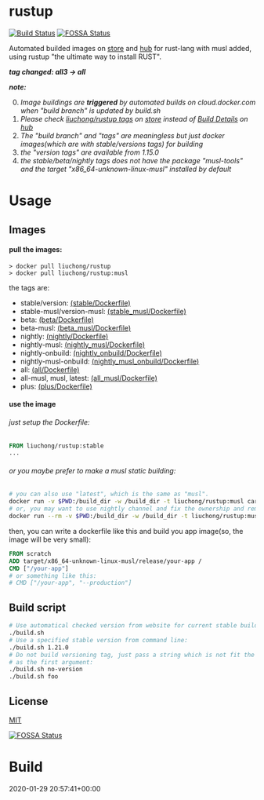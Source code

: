 # rustup

[![Build Status](https://travis-ci.org/liuchong/docker-rustup.svg?branch=master)](https://travis-ci.org/liuchong/docker-rustup)
[![FOSSA Status](https://app.fossa.io/api/projects/git%2Bgithub.com%2Fliuchong%2Fdocker-rustup.svg?type=shield)](https://app.fossa.io/projects/git%2Bgithub.com%2Fliuchong%2Fdocker-rustup?ref=badge_shield)

Automated builded images on [store](https://store.docker.com/community/images/liuchong/rustup/) and [hub](https://hub.docker.com/r/liuchong/rustup/) for rust-lang with musl added, using rustup "the ultimate way to install RUST".

***tag changed: all3 -> all***

***note:***

0. *Image buildings are ***triggered*** by automated builds on cloud.docker.com when "build branch" is updated by build.sh*
1. *Please check [liuchong/rustup tags](https://store.docker.com/community/images/liuchong/rustup/tags) on [store](https://store.docker.com/) instead of [Build Details](https://hub.docker.com/r/liuchong/rustup/builds/) on [hub](https://hub.docker.com/)*
2. *The "build branch" and "tags" are meaningless but just docker images(which are with stable/versions tags) for building*
3. *the "version tags" are available from 1.15.0*
4. *the stable/beta/nightly tags does not have the package "musl-tools" and the target "x86_64-unknown-linux-musl" installed by default*

# Usage

## Images

#### pull the images:

``` shell
> docker pull liuchong/rustup
> docker pull liuchong/rustup:musl
```

the tags are:

- stable/version: [(stable/Dockerfile)](https://github.com/liuchong/docker-rustup/blob/master/dockerfiles/stable/Dockerfile)
- stable-musl/version-musl: [(stable_musl/Dockerfile)](https://github.com/liuchong/docker-rustup/blob/master/dockerfiles/stable_musl/Dockerfile)
- beta: [(beta/Dockerfile)](https://github.com/liuchong/docker-rustup/blob/master/dockerfiles/beta/Dockerfile)
- beta-musl: [(beta_musl/Dockerfile)](https://github.com/liuchong/docker-rustup/blob/master/dockerfiles/beta_musl/Dockerfile)
- nightly: [(nightly/Dockerfile)](https://github.com/liuchong/docker-rustup/blob/master/dockerfiles/nightly/Dockerfile)
- nightly-musl: [(nightly_musl/Dockerfile)](https://github.com/liuchong/docker-rustup/blob/master/dockerfiles/nightly_musl/Dockerfile)
- nightly-onbuild: [(nightly_onbuild/Dockerfile)](https://github.com/liuchong/docker-rustup/blob/master/dockerfiles/nightly_onbuild/Dockerfile)
- nightly-musl-onbuild: [(nightly_musl_onbuild/Dockerfile)](https://github.com/liuchong/docker-rustup/blob/master/dockerfiles/nightly_musl_onbuild/Dockerfile)
- all: [(all/Dockerfile)](https://github.com/liuchong/docker-rustup/blob/master/dockerfiles/all/Dockerfile)
- all-musl, musl, latest: [(all_musl/Dockerfile)](https://github.com/liuchong/docker-rustup/blob/master/dockerfiles/all_musl/Dockerfile)
- plus: [(plus/Dockerfile)](https://github.com/liuchong/docker-rustup/blob/master/dockerfiles/plus/Dockerfile)

#### use the image

###### just setup the Dockerfile:

``` dockerfile
FROM liuchong/rustup:stable
...
```

###### or you maybe prefer to make a musl static building:

``` bash
# you can also use "latest", which is the same as "musl".
docker run -v $PWD:/build_dir -w /build_dir -t liuchong/rustup:musl cargo build --release
# or, you may want to use nightly channel and fix the ownership and remove container after run as below:
docker run --rm -v $PWD:/build_dir -w /build_dir -t liuchong/rustup:musl sh -c "rustup run nightly cargo build --release && chown -R $(id -u):$(id -g) target"
```

then, you can write a dockerfile like this and build you app image(so, the image will be very small):

``` dockerfile
FROM scratch
ADD target/x86_64-unknown-linux-musl/release/your-app /
CMD ["/your-app"]
# or something like this:
# CMD ["/your-app", "--production"]
```

## Build script

``` bash
# Use automatical checked version from website for current stable builds:
./build.sh
# Use a specified stable version from command line:
./build.sh 1.21.0
# Do not build versioning tag, just pass a string which is not fit the version pattern,
# as the first argument:
./build.sh no-version
./build.sh foo
```

## License

[MIT](LICENSE)

[![FOSSA Status](https://app.fossa.io/api/projects/git%2Bgithub.com%2Fliuchong%2Fdocker-rustup.svg?type=large)](https://app.fossa.io/projects/git%2Bgithub.com%2Fliuchong%2Fdocker-rustup?ref=badge_large)

# Build

2020-01-29 20:57:41+00:00
